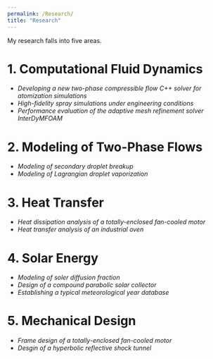 ```yaml
---
permalink: /Research/
title: "Research"
---
```


My research falls into five areas.

# 1. Computational Fluid Dynamics
- _Developing a new two-phase compressible flow C++ solver for atomization simulations_
- _High-fidelity spray simulations under engineering conditions_
- _Performance evaluation of the adaptive mesh refinement solver InterDyMFOAM_


# 2. Modeling of Two-Phase Flows
- _Modeling of secondary droplet breakup_
- _Modeling of Lagrangian droplet vaporization_


# 3. Heat Transfer
- _Heat dissipation analysis of a totally-enclosed fan-cooled motor_
- _Heat transfer analysis of an industrial oven_


# 4. Solar Energy
- _Modeling of soler diffusion fraction_
- _Design of a compound parabolic solar collector_
- _Establishing a typical meteorological year database_


# 5. Mechanical Design
- _Frame design of a totally-enclosed fan-cooled motor_
- _Desgin of a hyperbolic reflective shock tunnel_



